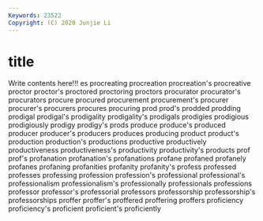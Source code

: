 ```yaml
---
Keywords: 23522
Copyright: (C) 2020 Junjie Li
---
```


# title

Write contents here!!!
es 
procreating
procreation 
procreation's 
procreative 
proctor 
proctor's 
proctored 
proctoring 
proctors 
procurator 
procurator's
procurators 
procure 
procured 
procurement 
procurement's 
procurer 
procurer's 
procurers 
procures 
procuring
prod 
prod's 
prodded 
prodding 
prodigal 
prodigal's 
prodigality 
prodigality's 
prodigals 
prodigies
prodigious 
prodigiously 
prodigy 
prodigy's 
prods 
produce 
produce's 
produced 
producer 
producer's
producers 
produces 
producing 
product 
product's 
production 
production's 
productions 
productive 
productively
productiveness 
productiveness's 
productivity 
productivity's 
products 
prof 
prof's 
profanation 
profanation's 
profanations
profane 
profaned 
profanely 
profanes 
profaning 
profanities 
profanity 
profanity's 
profess 
professed
professes 
professing 
profession 
profession's 
professional 
professional's 
professionalism 
professionalism's 
professionally 
professionals
professions 
professor 
professor's 
professorial 
professors 
professorship 
professorship's 
professorships 
proffer 
proffer's
proffered 
proffering 
proffers 
proficiency 
proficiency's 
proficient 
proficient's 
proficiently 
